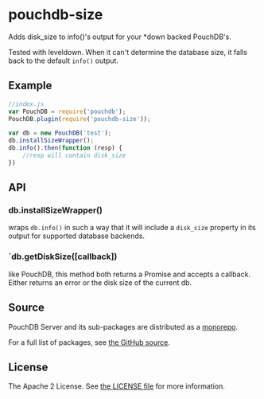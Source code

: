 pouchdb-size
============

Adds disk_size to info()'s output for your *down backed PouchDB's.

Tested with leveldown. When it can't determine the database size, it falls back
to the default ``info()`` output.

Example
-------

```javascript
//index.js
var PouchDB = require('pouchdb');
PouchDB.plugin(require('pouchdb-size'));

var db = new PouchDB('test');
db.installSizeWrapper();
db.info().then(function (resp) {
	//resp will contain disk_size
})
```

API
---

### db.installSizeWrapper()

wraps ``db.info()`` in such a way that it will include a ``disk_size``
property in its output for supported database backends.

### `db.getDiskSize([callback])

like PouchDB, this method both returns a Promise and accepts a
callback. Either returns an error or the disk size of the current db.

Source
------

PouchDB Server and its sub-packages are distributed as a [monorepo](https://github.com/babel/babel/blob/master/doc/design/monorepo.md).

For a full list of packages, see [the GitHub source](https://github.com/pouchdb/pouchdb-server/tree/master/packages/node_modules).

License
-------

The Apache 2 License. See [the LICENSE file](https://github.com/pouchdb/pouchdb-server/blob/master/LICENSE) for more information.
